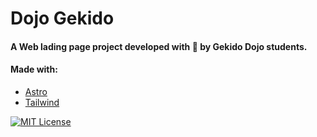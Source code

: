 # Dojo Gekido 

#### A Web lading page project developed with 💖 by Gekido Dojo students.

#### Made with:

 - [Astro](https://astro.build/)
 - [Tailwind](https://tailwindcss.com/)

[![MIT License](https://img.shields.io/badge/License-MIT-green.svg)](https://choosealicense.com/licenses/mit/)
